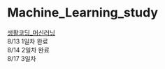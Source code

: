 # Machine_Learning_study
[생활코딩_머신러닝](https://opentutorials.org/module/4966)<br>
8/13 1일차 완료<br>
8/14 2일차 완료<br>
8/17 3일차
